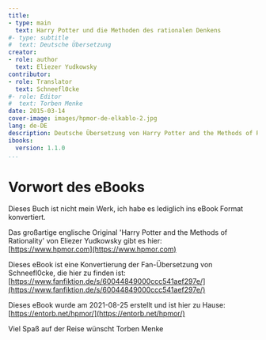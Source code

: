 ```yaml
---
title:
- type: main
  text: Harry Potter und die Methoden des rationalen Denkens
#- type: subtitle
#  text: Deutsche Übersetzung
creator:
- role: author
  text: Eliezer Yudkowsky
contributor:
- role: Translator
  text: Schneefl0cke
#- role: Editor
#  text: Torben Menke
date: 2015-03-14
cover-image: images/hpmor-de-elkablo-2.jpg
lang: de-DE
description: Deutsche Übersetzung von Harry Potter and the Methods of Rationality
ibooks:
  version: 1.1.0
...
```


Vorwort des eBooks
==================
Dieses Buch ist nicht mein Werk, ich habe es lediglich ins eBook Format konvertiert.

Das großartige englische Original 'Harry Potter and the Methods of Rationality' von Eliezer Yudkowsky gibt es hier:\
[https://www.hpmor.com](https://www.hpmor.com)

Dieses eBook ist eine Konvertierung der Fan-Übersetzung von Schneefl0cke, die hier zu finden ist:\
[https://www.fanfiktion.de/s/60044849000ccc541aef297e/](https://www.fanfiktion.de/s/60044849000ccc541aef297e/)

Dieses eBook wurde am 2021-08-25 erstellt und ist hier zu Hause:\
[https://entorb.net/hpmor/](https://entorb.net/hpmor/)

Viel Spaß auf der Reise wünscht Torben Menke
<div style="page-break-after: always;"></div>
